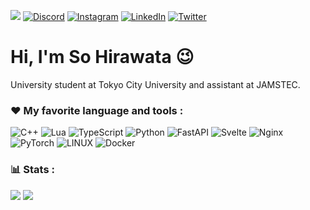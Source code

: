 ![](https://komarev.com/ghpvc/?username=your-github-username&color=blueviolet)
[![Discord](https://img.shields.io/badge/Discord-%237289DA.svg?logo=discord&logoColor=white)](https://discord.gg/fightingsou)
[![Instagram](https://img.shields.io/badge/Instagram-%23E4405F.svg?logo=Instagram&logoColor=white)](https://instagram.com/hirawataso)
[![LinkedIn](https://img.shields.io/badge/LinkedIn-%230077B5.svg?logo=linkedin&logoColor=white)](https://linkedin.com/in/sohirawata)
[![Twitter](https://img.shields.io/badge/Twitter-%231DA1F2.svg?logo=Twitter&logoColor=white)](https://twitter.com/fightingsou)

<h1>Hi, I'm So Hirawata 😉</h1>
<p>University student at Tokyo City University and assistant at JAMSTEC.</p>


### ❤️ My favorite language and tools :
![C++](https://img.shields.io/badge/c++-%2300599C.svg?style=for-the-badge&logo=c%2B%2B&logoColor=white)
![Lua](https://img.shields.io/badge/lua-%232C2D72.svg?style=for-the-badge&logo=lua&logoColor=white)
![TypeScript](https://img.shields.io/badge/typescript-%23007ACC.svg?style=for-the-badge&logo=typescript&logoColor=white)
![Python](https://img.shields.io/badge/python-3670A0?style=for-the-badge&logo=python&logoColor=ffdd54)
![FastAPI](https://img.shields.io/badge/FastAPI-005571?style=for-the-badge&logo=fastapi)
![Svelte](https://img.shields.io/badge/svelte-%23f1413d.svg?style=for-the-badge&logo=svelte&logoColor=white)
![Nginx](https://img.shields.io/badge/nginx-%23009639.svg?style=for-the-badge&logo=nginx&logoColor=white)
![PyTorch](https://img.shields.io/badge/PyTorch-%23EE4C2C.svg?style=for-the-badge&logo=PyTorch&logoColor=white)
![LINUX](https://img.shields.io/badge/Linux-FCC624?style=for-the-badge&logo=linux&logoColor=black)
![Docker](https://img.shields.io/badge/docker-%230db7ed.svg?style=for-the-badge&logo=docker&logoColor=white)

### 📊 Stats :
![](https://github-readme-stats.vercel.app/api?username=fightingsou&theme=midnight-purple&hide_border=false&include_all_commits=false&count_private=true)
![](https://github-readme-streak-stats.herokuapp.com/?user=fightingsou&theme=midnight-purple&hide_border=false)<br/>


